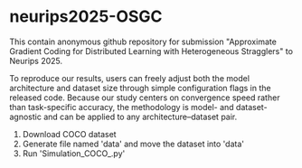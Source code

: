# neurips2025-OSGC

This contain anonymous github repository for submission "Approximate Gradient Coding for Distributed Learning with Heterogeneous Stragglers" to Neurips 2025.

To reproduce our results, users can freely adjust both the model architecture and dataset size through simple configuration flags in the released code. Because our study centers on convergence speed rather than task-specific accuracy, the methodology is model- and dataset-agnostic and can be applied to any architecture–dataset pair.

1. Download COCO dataset
2. Generate file named 'data' and move the dataset into 'data'  
3. Run 'Simulation_COCO_.py'

